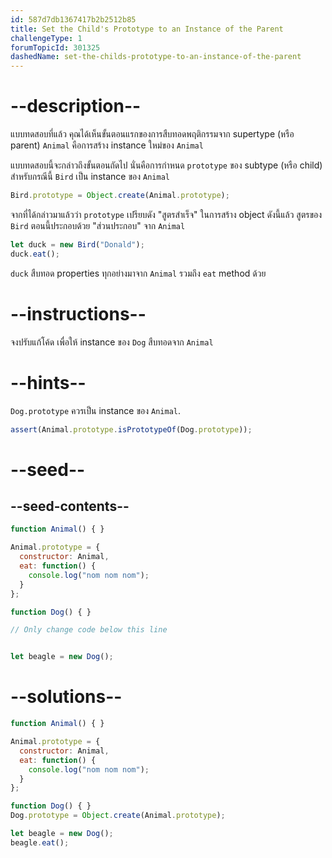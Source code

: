```yaml
---
id: 587d7db1367417b2b2512b85
title: Set the Child's Prototype to an Instance of the Parent
challengeType: 1
forumTopicId: 301325
dashedName: set-the-childs-prototype-to-an-instance-of-the-parent
---
```


# --description--

แบบทดสอบที่แล้ว คุณได้เห็นขั้นตอนแรกของการสืบทอดพฤติกรรมจาก supertype (หรือ parent) `Animal` คือการสร้าง instance ใหม่ของ `Animal`

แบบทดสอบนี้จะกล่าวถึงขั้นตอนถัดไป นั่นคือการกำหนด `prototype` ของ subtype (หรือ child) สำหรับกรณีนี้ `Bird` เป็น instance ของ `Animal`

```js
Bird.prototype = Object.create(Animal.prototype);
```

จากที่ได้กล่าวมาแล้วว่า `prototype` เปรียบดัง "สูตรสำเร็จ" ในการสร้าง object ดังนี้แล้ว สูตรของ `Bird` ตอนนี้ประกอบด้วย "ส่วนประกอบ" จาก `Animal`

```js
let duck = new Bird("Donald");
duck.eat();
```

`duck` สืบทอด properties ทุกอย่างมาจาก `Animal` รวมถึง `eat` method ด้วย

# --instructions--

จงปรับแก้โค้ด เพื่อให้ instance ของ `Dog` สืบทอดจาก `Animal`

# --hints--

`Dog.prototype` ควรเป็น instance ของ `Animal`.

```js
assert(Animal.prototype.isPrototypeOf(Dog.prototype));
```

# --seed--

## --seed-contents--

```js
function Animal() { }

Animal.prototype = {
  constructor: Animal,
  eat: function() {
    console.log("nom nom nom");
  }
};

function Dog() { }

// Only change code below this line


let beagle = new Dog();
```

# --solutions--

```js
function Animal() { }

Animal.prototype = {
  constructor: Animal,
  eat: function() {
    console.log("nom nom nom");
  }
};

function Dog() { }
Dog.prototype = Object.create(Animal.prototype);

let beagle = new Dog();
beagle.eat();
```
